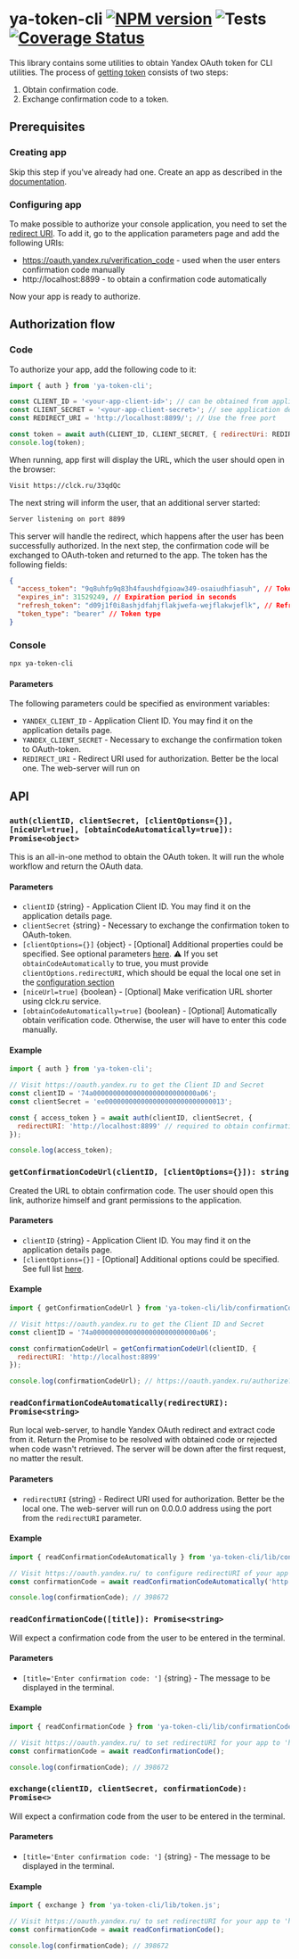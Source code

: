 # ya-token-cli [![NPM version](https://img.shields.io/npm/v/ya-token-cli.svg?style=flat-square)](https://www.npmjs.com/package/ya-token-cli) ![Tests](https://github.com/RomiC/ya-token-cli/workflows/Tests/badge.svg) [![Coverage Status](https://coveralls.io/repos/github/RomiC/ya-token-cli/badge.svg?branch=main)](https://coveralls.io/github/RomiC/ya-token-cli?branch=main)

This library contains some utilities to obtain Yandex OAuth token for CLI utilities. The process of [getting token](https://yandex.ru/dev/id/doc/en/codes/screen-code) consists of two steps:

1. Obtain confirmation code.
2. Exchange confirmation code to a token.

## Prerequisites

### Creating app

Skip this step if you've already had one. Create an app as described in the [documentation](https://yandex.ru/dev/id/doc/en/register-client).

### Configuring app

To make possible to authorize your console application, you need to set the [redirect URI](https://yandex.ru/dev/id/doc/en/register-client#platforms). To add it, go to the application parameters page and add the following URIs:

- https://oauth.yandex.ru/verification_code - used when the user enters confirmation code manually
- http://localhost:8899 - to obtain a confirmation code automatically

Now your app is ready to authorize.

## Authorization flow

### Code

To authorize your app, add the following code to it:

```js
import { auth } from 'ya-token-cli';

const CLIENT_ID = '<your-app-client-id>'; // can be obtained from application details page
const CLIENT_SECRET = '<your-app-client-secret>'; // see application details page
const REDIRECT_URI = 'http://localhost:8899/'; // Use the free port

const token = await auth(CLIENT_ID, CLIENT_SECRET, { redirectUri: REDIRECT_URI });
console.log(token);
```

When running, app first will display the URL, which the user should open in the browser:

```sh
Visit https://clck.ru/33qdQc
```

The next string will inform the user, that an additional server started:

```sh
Server listening on port 8899
```

This server will handle the redirect, which happens after the user has been successfully authorized. In the next step, the confirmation code will be exchanged to OAuth-token and returned to the app. The token has the following fields:

```json
{
  "access_token": "9q8uhfp9q83h4faushdfgioaw349-osaiudhfiasuh", // Token itself
  "expires_in": 31529249, // Expiration period in seconds
  "refresh_token": "d09j1f0i8ashjdfahjflakjwefa-wejflakwjeflk", // Refresh token
  "token_type": "bearer" // Token type
}
```

### Console

```sh
npx ya-token-cli
```

#### Parameters

The following parameters could be specified as environment variables:

- `YANDEX_CLIENT_ID` - Application Client ID. You may find it on the application details page.
- `YANDEX_CLIENT_SECRET` - Necessary to exchange the confirmation token to OAuth-token.
- `REDIRECT_URI` - Redirect URI used for authorization. Better be the local one.
  The web-server will run on

## API

### `auth(clientID, clientSecret, [clientOptions={}], [niceUrl=true], [obtainCodeAutomatically=true]): Promise<object>`

This is an all-in-one method to obtain the OAuth token. It will run the whole workflow and return the OAuth data.

#### Parameters

- `clientID` {string} - Application Client ID. You may find it on the application details page.
- `clientSecret` {string} - Necessary to exchange the confirmation token to OAuth-token.
- `[clientOptions={}]` {object} - [Optional] Additional properties could be specified. See optional parameters [here](https://yandex.ru/dev/id/doc/en/codes/screen-code#code-request).
  ⚠️ If you set `obtainCodeAutomatically` to true, you must provide `clientOptions.redirectURI`,
  which should be equal the local one set in the [configuration section](#configuring-app)
- `[niceUrl=true]` {boolean} - [Optional] Make verification URL shorter using clck.ru service.
- `[obtainCodeAutomatically=true]` {boolean} - [Optional] Automatically obtain verification code. Otherwise, the user will have to enter this code manually.

#### Example

```js
import { auth } from 'ya-token-cli';

// Visit https://oauth.yandex.ru to get the Client ID and Secret
const clientID = '74a00000000000000000000000000a06';
const clientSecret = 'ee000000000000000000000000000013';

const { access_token } = await auth(clientID, clientSecret, {
  redirectURI: 'http://localhost:8899' // required to obtain confirmation code automatically
});

console.log(access_token);
```

### `getConfirmationCodeUrl(clientID, [clientOptions={}]): string`

Created the URL to obtain confirmation code. The user should open this link, authorize himself and grant permissions to the application.

#### Parameters

- `clientID` {string} - Application Client ID. You may find it on the application details page.
- `[clientOptions={}]` - [Optional] Additional options could be specified. See full list [here](https://yandex.ru/dev/id/doc/en/codes/screen-code#code-request).

#### Example

```js
import { getConfirmationCodeUrl } from 'ya-token-cli/lib/confirmationCode.js';

// Visit https://oauth.yandex.ru to get the Client ID and Secret
const clientID = '74a00000000000000000000000000a06';

const confirmationCodeUrl = getConfirmationCodeUrl(clientID, {
  redirectURI: 'http://localhost:8899'
});

console.log(confirmationCodeUrl); // https://oauth.yandex.ru/authorize?client_id=74a00000000000000000000000000a06&response_type=code&redirect_uri=http%3A%2F%2Flocalhost%3A8899
```

### `readConfirmationCodeAutomatically(redirectURI): Promise<string>`

Run local web-server, to handle Yandex OAuth redirect and extract code from it. Return the Promise to be resolved with obtained code or rejected when code wasn't retrieved. The server will be down after the first request, no matter the result.

#### Parameters

- `redirectURI` {string} - Redirect URI used for authorization. Better be the local one.
  The web-server will run on 0.0.0.0 address using the port from the `redirectURI` parameter.

#### Example

```js
import { readConfirmationCodeAutomatically } from 'ya-token-cli/lib/confirmationCode.js';

// Visit https://oauth.yandex.ru/ to configure redirectURI of your app
const confirmationCode = await readConfirmationCodeAutomatically('http://localhost:8899');

console.log(confirmationCode); // 398672
```

### `readConfirmationCode([title]): Promise<string>`

Will expect a confirmation code from the user to be entered in the terminal.

#### Parameters

- `[title='Enter confirmation code: ']` {string} - The message to be displayed in the terminal.

#### Example

```js
import { readConfirmationCode } from 'ya-token-cli/lib/confirmationCode.js';

// Visit https://oauth.yandex.ru/ to set redirectURI for your app to 'https://oauth.yandex.ru/verification_code'
const confirmationCode = await readConfirmationCode();

console.log(confirmationCode); // 398672
```

### `exchange(clientID, clientSecret, confirmationCode): Promise<>`

Will expect a confirmation code from the user to be entered in the terminal.

#### Parameters

- `[title='Enter confirmation code: ']` {string} - The message to be displayed in the terminal.

#### Example

```js
import { exchange } from 'ya-token-cli/lib/token.js';

// Visit https://oauth.yandex.ru/ to set redirectURI for your app to 'https://oauth.yandex.ru/verification_code'
const confirmationCode = await readConfirmationCode();

console.log(confirmationCode); // 398672
```
